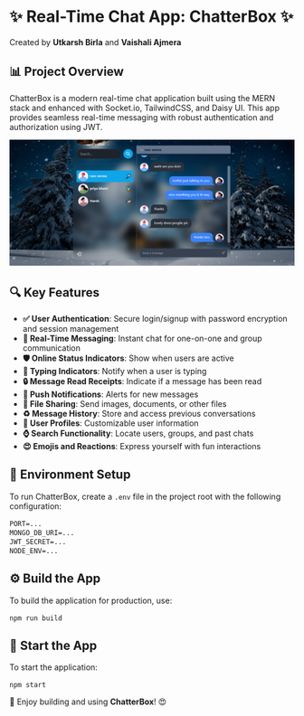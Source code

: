 # ✨ Real-Time Chat App: ChatterBox ✨

Created by **Utkarsh Birla** and **Vaishali Ajmera**

## 📊 Project Overview
ChatterBox is a modern real-time chat application built using the MERN stack and enhanced with Socket.io, TailwindCSS, and Daisy UI. This app provides seamless real-time messaging with robust authentication and authorization using JWT.

<!-- ![📲 Demo App](https://i.ibb.co/fXmZdnz/Screenshot-10.png) -->
![Demo App](Real-time-chat-app/frontend/public/images/chat-demo.png)


## 🔍 Key Features
- **✅ User Authentication**: Secure login/signup with password encryption and session management
- **💬 Real-Time Messaging**: Instant chat for one-on-one and group communication
- **🛡️ Online Status Indicators**: Show when users are active
- **📝 Typing Indicators**: Notify when a user is typing
- **🔒 Message Read Receipts**: Indicate if a message has been read
- **📢 Push Notifications**: Alerts for new messages
- **📄 File Sharing**: Send images, documents, or other files
- **♻️ Message History**: Store and access previous conversations
- **👤 User Profiles**: Customizable user information
- **⌚ Search Functionality**: Locate users, groups, and past chats
- **😍 Emojis and Reactions**: Express yourself with fun interactions

## 🔧 Environment Setup
To run ChatterBox, create a `.env` file in the project root with the following configuration:

```env
PORT=...
MONGO_DB_URI=...
JWT_SECRET=...
NODE_ENV=...
```

## ⚙️ Build the App
To build the application for production, use:

```shell
npm run build
```

## 🚀 Start the App
To start the application:

```shell
npm start
```

🌟 Enjoy building and using **ChatterBox**! 😍
